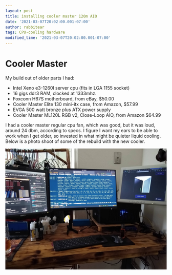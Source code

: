 ```yaml
---
layout: post
title: installing cooler master 120m AIO
date: '2021-03-07T20:02:00.001-07:00'
author: rabbitear
tags: CPU-cooling hardware
modified_time: '2021-03-07T20:02:00.001-07:00'
---
```

# Cooler Master

My build out of older parts I had:
* Intel Xeno e3-1260l server cpu (fits in LGA 1155 socket)
* 16 gigs ddr3 RAM, clocked at 1333mhz.
* Foxconn H67S motherboard, from eBay, $50.00
* Cooler Master Elite 130 mini-itx case, from Amazon, $57.99
* EVGA 500 watt bronze plus ATX power supply
* Cooler Master ML120L RGB v2, Close-Loop AIO, from Amazon $64.99

I had a cooler master regular cpu fan, which was good, but it was loud,
around 24 dbm, according to specs.  I figure I want my ears to be able
to work when I get older, so invested in what might be quieter liquid
cooling.  Below is a photo shoot of some of the rebuild with the new
cooler.

![Photo1](../assets/images/liquid-cooler/IMG_20210305_155009374.jpg "Photo1")

